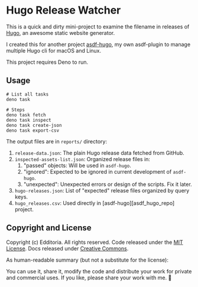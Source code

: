 # Hugo Release Watcher

This is a quick and dirty mini-project to examine the filename in releases of [Hugo][official_site], an awesome static website generator.

I created this for another project [asdf-hugo][asdf-hugo_repo], my own asdf-plugin to manage multiple Hugo cli for macOS and Linux.

This project requires Deno to run.

## Usage

```shell
# List all tasks
deno task

# Steps
deno task fetch
deno task inspect
deno task create-json
deno task export-csv
```

The output files are in `reports/` directory:

1. `release-data.json`: The plain Hugo release data fetched from GitHub.
1. `inspected-assets-list.json`: Organized release files in:
	1. "passed" objects: Will be used in `asdf-hugo`.
	1. "ignored": Expected to be ignored in current development of `asdf-hugo`.
	1. "unexpected": Unexpected errors or design of the scripts. Fix it later.
1. `hugo-releases.json`: List of "expected" release files organized by query keys.
1. `hugo_releases.csv`: Used directly in [asdf-hugo][asdf_hugo_repo] project.

## Copyright and License

Copyright (c) Edditoria. All rights reserved. Code released under the [MIT License](LICENSE.txt). Docs released under [Creative Commons](https://creativecommons.org/licenses/by/4.0/).

As human-readable summary (but not a substitute for the license):

You can use it, share it, modify the code and distribute your work for private and commercial uses. If you like, please share your work with me. :pizza:

[official_site]: https://gohugo.io
[asdf-hugo_repo]: https://github.com/Edditoria/asdf-hugo
